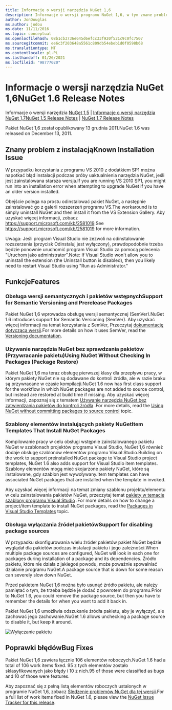 ```yaml
---
title: Informacje o wersji narzędzia NuGet 1,6
description: Informacje o wersji programu NuGet 1,6, w tym znane problemy, poprawki błędów, dodane funkcje i DCR.
author: JonDouglas
ms.author: jodou
ms.date: 11/11/2016
ms.topic: conceptual
ms.openlocfilehash: 08b1cb3736e645d6efcc33f920f521c9c0fc7507
ms.sourcegitcommit: ee6c3f203648a5561c809db54ebeb1d0f0598b68
ms.translationtype: MT
ms.contentlocale: pl-PL
ms.lasthandoff: 01/26/2021
ms.locfileid: "98777020"
---
```

 # <a name="nuget-16-release-notes"></a><span data-ttu-id="eb88e-103">Informacje o wersji narzędzia NuGet 1,6</span><span class="sxs-lookup"><span data-stu-id="eb88e-103">NuGet 1.6 Release Notes</span></span>

<span data-ttu-id="eb88e-104">Informacje o wersji narzędzia [NuGet 1,5](../release-notes/nuget-1.5.md)  |  [Informacje o wersji narzędzia NuGet 1,7](../release-notes/nuget-1.7.md)</span><span class="sxs-lookup"><span data-stu-id="eb88e-104">[NuGet 1.5 Release Notes](../release-notes/nuget-1.5.md) | [NuGet 1.7 Release Notes](../release-notes/nuget-1.7.md)</span></span>

<span data-ttu-id="eb88e-105">Pakiet NuGet 1,6 został opublikowany 13 grudnia 2011.</span><span class="sxs-lookup"><span data-stu-id="eb88e-105">NuGet 1.6 was released on December 13, 2011.</span></span>

## <a name="known-installation-issue"></a><span data-ttu-id="eb88e-106">Znany problem z instalacją</span><span class="sxs-lookup"><span data-stu-id="eb88e-106">Known Installation Issue</span></span>
<span data-ttu-id="eb88e-107">W przypadku korzystania z programu VS 2010 z dodatkiem SP1 można napotkać błąd instalacji podczas próby uaktualnienia narzędzia NuGet, jeśli jest zainstalowana starsza wersja.</span><span class="sxs-lookup"><span data-stu-id="eb88e-107">If you are running VS 2010 SP1, you might run into an installation error when attempting to upgrade NuGet if you have an older version installed.</span></span>

<span data-ttu-id="eb88e-108">Obejście polega na prostu odinstalować pakiet NuGet, a następnie zainstalować go z galerii rozszerzeń programu VS.</span><span class="sxs-lookup"><span data-stu-id="eb88e-108">The workaround is to simply uninstall NuGet and then install it from the VS Extension Gallery.</span></span>  <span data-ttu-id="eb88e-109">Aby uzyskać więcej informacji, zobacz <https://support.microsoft.com/kb/2581019>.</span><span class="sxs-lookup"><span data-stu-id="eb88e-109">See <https://support.microsoft.com/kb/2581019> for more information.</span></span>

<span data-ttu-id="eb88e-110">Uwaga: Jeśli program Visual Studio nie zezwoli na odinstalowanie rozszerzenia (przycisk Odinstaluj jest wyłączony), prawdopodobnie trzeba będzie ponownie uruchomić program Visual Studio za pomocą polecenia "Uruchom jako administrator".</span><span class="sxs-lookup"><span data-stu-id="eb88e-110">Note: If Visual Studio won't allow you to uninstall the extension (the Uninstall button is disabled), then you likely need to restart Visual Studio using "Run as Administrator."</span></span>

## <a name="features"></a><span data-ttu-id="eb88e-111">Funkcje</span><span class="sxs-lookup"><span data-stu-id="eb88e-111">Features</span></span>

### <a name="support-for-semantic-versioning-and-prerelease-packages"></a><span data-ttu-id="eb88e-112">Obsługa wersji semantycznych i pakietów wstępnych</span><span class="sxs-lookup"><span data-stu-id="eb88e-112">Support for Semantic Versioning and Prerelease Packages</span></span>
<span data-ttu-id="eb88e-113">Pakiet NuGet 1,6 wprowadza obsługę wersji semantycznej (SemVer).</span><span class="sxs-lookup"><span data-stu-id="eb88e-113">NuGet 1.6 introduces support for Semantic Versioning (SemVer).</span></span> <span data-ttu-id="eb88e-114">Aby uzyskać więcej informacji na temat korzystania z SemVer, Przeczytaj [dokumentację dotyczącą wersji](../create-packages/prerelease-packages.md).</span><span class="sxs-lookup"><span data-stu-id="eb88e-114">For more details on how it uses SemVer, read the [Versioning documentation](../create-packages/prerelease-packages.md).</span></span>

### <a name="using-nuget-without-checking-in-packages-package-restore"></a><span data-ttu-id="eb88e-115">Używanie narzędzia NuGet bez sprawdzania pakietów (Przywracanie pakietu)</span><span class="sxs-lookup"><span data-stu-id="eb88e-115">Using NuGet Without Checking In Packages (Package Restore)</span></span>
<span data-ttu-id="eb88e-116">Pakiet NuGet 1,6 ma teraz obsługę pierwszej klasy dla przepływu pracy, w którym pakiety NuGet nie są dodawane do kontroli źródła, ale w razie braku są przywracane w czasie kompilacji.</span><span class="sxs-lookup"><span data-stu-id="eb88e-116">NuGet 1.6 now has first class support for the workflow in which NuGet packages are not added to source control, but instead are restored at build time if missing.</span></span> <span data-ttu-id="eb88e-117">Aby uzyskać więcej informacji, zapoznaj się z tematem [Używanie narzędzia NuGet bez zatwierdzania pakietów do kontroli źródła](../consume-packages/packages-and-source-control.md) .</span><span class="sxs-lookup"><span data-stu-id="eb88e-117">For more details, read the [Using NuGet without committing packages to source control](../consume-packages/packages-and-source-control.md) topic.</span></span>

### <a name="item-templates-that-install-nuget-packages"></a><span data-ttu-id="eb88e-118">Szablony elementów instalujących pakiety NuGet</span><span class="sxs-lookup"><span data-stu-id="eb88e-118">Item Templates That Install NuGet Packages</span></span>
<span data-ttu-id="eb88e-119">Kompilowanie pracy w celu obsługi wstępnie zainstalowanego pakietu NuGet w szablonach projektów programu Visual Studio, NuGet 1,6 również dodaje obsługę szablonów elementów programu Visual Studio.</span><span class="sxs-lookup"><span data-stu-id="eb88e-119">Building on the work to support preinstalled NuGet package to Visual Studio project templates, NuGet 1.6 also adds support for Visual Studio item templates.</span></span> <span data-ttu-id="eb88e-120">Szablony elementów mogą mieć skojarzone pakiety NuGet, które są instalowane, gdy szablon jest wywoływany.</span><span class="sxs-lookup"><span data-stu-id="eb88e-120">Item templates can have associated NuGet packages that are installed when the template in invoked.</span></span>

<span data-ttu-id="eb88e-121">Aby uzyskać więcej informacji na temat zmiany szablonu projektu/elementu w celu zainstalowania pakietów NuGet, przeczytaj temat [pakiety w temacie szablony programu Visual Studio](../visual-studio-extensibility/visual-studio-templates.md) .</span><span class="sxs-lookup"><span data-stu-id="eb88e-121">For more details on how to change a project/item template to install NuGet packages, read the [Packages in Visual Studio Templates](../visual-studio-extensibility/visual-studio-templates.md) topic.</span></span>

### <a name="support-for-disabling-package-sources"></a><span data-ttu-id="eb88e-122">Obsługa wyłączania źródeł pakietów</span><span class="sxs-lookup"><span data-stu-id="eb88e-122">Support for disabling package sources</span></span>
<span data-ttu-id="eb88e-123">W przypadku skonfigurowania wielu źródeł pakietów pakiet NuGet będzie wyglądał dla pakietów podczas instalacji pakietu i jego zależności.</span><span class="sxs-lookup"><span data-stu-id="eb88e-123">When multiple package sources are configured, NuGet will look in each one for packages during installation of a package and its dependencies.</span></span> <span data-ttu-id="eb88e-124">Źródło pakietu, które nie działa z jakiegoś powodu, może poważnie spowalniać działanie programu NuGet.</span><span class="sxs-lookup"><span data-stu-id="eb88e-124">A package source that is down for some reason can severely slow down NuGet.</span></span>

<span data-ttu-id="eb88e-125">Przed pakietem NuGet 1,6 można było usunąć źródło pakietu, ale należy pamiętać o tym, że trzeba będzie je dodać z powrotem do programu.</span><span class="sxs-lookup"><span data-stu-id="eb88e-125">Prior to NuGet 1.6, you could remove the package source, but then you have to remember the details for when you want to add it back in.</span></span>

<span data-ttu-id="eb88e-126">Pakiet NuGet 1,6 umożliwia odszukanie źródła pakietu, aby je wyłączyć, ale zachować jego zachowanie.</span><span class="sxs-lookup"><span data-stu-id="eb88e-126">NuGet 1.6 allows unchecking a package source to disable it, but keep it around.</span></span>

![Wyłączanie pakietu](./media/package-source-with-disabled-source.png)

## <a name="bug-fixes"></a><span data-ttu-id="eb88e-128">Poprawki błędów</span><span class="sxs-lookup"><span data-stu-id="eb88e-128">Bug Fixes</span></span>
<span data-ttu-id="eb88e-129">Pakiet NuGet 1,6 zawiera łącznie 106 elementów roboczych.</span><span class="sxs-lookup"><span data-stu-id="eb88e-129">NuGet 1.6 had a total of 106 work items fixed.</span></span> <span data-ttu-id="eb88e-130">95 z tych elementów zostało sklasyfikowanych jako błędy i 10 z nich.</span><span class="sxs-lookup"><span data-stu-id="eb88e-130">95 of those were classified as bugs and 10 of those were features.</span></span>

<span data-ttu-id="eb88e-131">Aby zapoznać się z pełną listą elementów roboczych ustalonych w programie NuGet 1,6, zobacz [Śledzenie problemów NuGet dla tej wersji](http://nuget.codeplex.com/workitem/list/advanced?keyword=&status=Closed&type=All&priority=All&release=NuGet%201.6&assignedTo=All&component=All&sortField=Votes&sortDirection=Descending&page=0).</span><span class="sxs-lookup"><span data-stu-id="eb88e-131">For a full list of work items fixed in NuGet 1.6, please view the [NuGet Issue Tracker for this release](http://nuget.codeplex.com/workitem/list/advanced?keyword=&status=Closed&type=All&priority=All&release=NuGet%201.6&assignedTo=All&component=All&sortField=Votes&sortDirection=Descending&page=0).</span></span>
